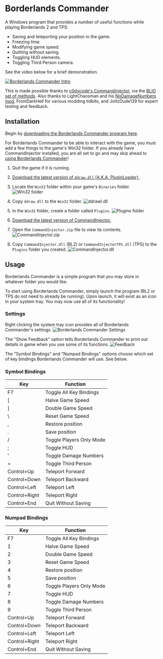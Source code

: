 # Borderlands Commander
A Windows program that provides a number of useful functions while playing Borderlands 2 and TPS:
* Saving and teleporting your position in the game.
* Freezing time.
* Modifying game speed.
* Quitting without saving.
* Toggling HUD elements.
* Toggling Third Person camera.

See the video below for a brief demonstration.

[![Borderlands Commander Intro](https://i.imgur.com/ZY1nw1z.jpg)](https://youtu.be/ftfeGFUteWI)

This is made possible thanks to [c0dycode's CommandInjector](https://github.com/c0dycode/BL-CommandInjector), via the [BLIO set of methods](https://github.com/mopioid/BLIO). Also thanks to LightChaosman and his [NoDamageNumbers mod](https://github.com/BLCM/BLCMods/blob/master/Borderlands%202%20mods/LightChaosman/NoDamageNumbers.txt), FromDarkHell for various modding tidbits, and JoltzDude139 for expert testing and feedback.

## Installation

Begin by [downloading the Borderlands Commander program here](https://github.com/mopioid/Borderlands-Commander/blob/master/Borderlands-Commander.zip).

For Borderlands Commander to be able to interact with the game, you must add a few things to the game's Win32 folder. If you already have CommandInjector installed, you are all set to go and may skip ahead to [using Borderlands Commander](#usage)!

1. Quit the game if it is running.
2. [Download the latest version of `ddraw.dll` (A.K.A. PluginLoader).](https://github.com/c0dycode/BorderlandsPluginLoader/releases)
3. Locate the `Win32` folder within your game's `Binaries` folder. ![Win32 folder](https://i.imgur.com/t6OI06l.png)

4. Copy `ddraw.dll` to the `Win32` folder. ![ddrawl.dll](https://i.imgur.com/FHfiSqg.png)

5. In the `Win32` folder, create a folder called `Plugins`. ![Plugins folder](https://i.imgur.com/CDdoKDs.png)

7. [Download the latest version of CommandInjector.](https://github.com/c0dycode/BL-CommandInjector/blob/master/CommandInjector.zip)

6. Open the `CommandInjector.zip` file to view its contents. ![CommandInjector.zip](https://i.imgur.com/r1I3b26.png)

7. Copy `CommandInjector.dll` (BL2) or `CommandInjectorTPS.dll` (TPS) to the `Plugins` folder you created. ![CommandInjector.dll](https://i.imgur.com/U9OSqcV.png)

## Usage

Borderlands Commander is a simple program that you may store in whatever folder you would like.

To start using Borderlands Commander, simply launch the program (BL2 or TPS do not need to already be running). Upon launch, it will exist as an icon in your system tray. You may now use all of its functionality!

### Settings

Right clicking the system tray icon provides all of Borderlands Commander's settings. ![Borderlands Commander Settings](https://i.imgur.com/SiXMOIU.png)

The "Show Feedback" option tells Borderlands Commander to print out details in game when you use some of its functions.
![Feedback](https://i.imgur.com/2m4RA4x.png)

The "Symbol Bindings" and "Numpad Bindings" options choose which set of key bindings Borderlands Commander will use. See below.

### Symbol Bindings

| Key  | Function |
| ------------- | ------------- |
| F7 | Toggle All Key Bindings  |
| \[ | Halve Game Speed  |
| \] | Double Game Speed  |
| \\ | Reset Game Speed  |
| ,  | Restore position  |
| .  | Save position  |
| /  | Toggle Players Only Mode  |
| ;  | Toggle HUD  |
| '  | Toggle Damage Numbers  |
| =  | Toggle Third Person  |
| Control+Up | Teleport Forward  |
| Control+Down | Teleport Backward  |
| Control+Left | Teleport Left  |
| Control+Right | Teleport Right  |
| Control+End | Quit Without Saving  |

### Numpad Bindings

| Key  | Function |
| ------------- | ------------- |
| F7 | Toggle All Key Bindings  |
| 1  | Halve Game Speed  |
| 2  | Double Game Speed  |
| 3  | Reset Game Speed  |
| 4  | Restore position  |
| 5  | Save position  |
| 6  | Toggle Players Only Mode  |
| 7  | Toggle HUD  |
| 8  | Toggle Damage Numbers  |
| 9  | Toggle Third Person  |
| Control+Up | Teleport Forward  |
| Control+Down | Teleport Backward  |
| Control+Left | Teleport Left  |
| Control+Right | Teleport Right  |
| Control+End | Quit Without Saving  |
